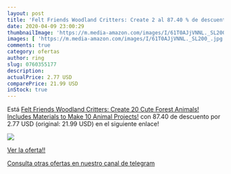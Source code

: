 ```yaml
---
layout: post
title: 'Felt Friends Woodland Critters: Create 2 al 87.40 % de descuento'
date: 2020-04-09 23:00:29
thumbnailImage: 'https://m.media-amazon.com/images/I/61T0AJjVNNL._SL200_.jpg'
images: [ 'https://m.media-amazon.com/images/I/61T0AJjVNNL._SL200_.jpg' ]
comments: true
category: ofertas
author: ring
slug: 0760355177
description:
actualPrice: 2.77 USD
comparePrice: 21.99 USD
inStock: true
---
```


Está [Felt Friends Woodland Critters: Create 20 Cute Forest Animals! Includes Materials to Make 10 Animal Projects!](https://www.amazon.com/dp/0760355177/?tag=redken08-20) con 87.40 de descuento por 2.77 USD (original: 21.99 USD) en el siguiente enlace!

[![](https://m.media-amazon.com/images/I/61T0AJjVNNL._SL200_.jpg)](https://www.amazon.com/dp/0760355177/?tag=redken08-20)

[Ver la oferta!!](https://www.amazon.com/dp/0760355177/?tag=redken08-20)

[Consulta otras ofertas en nuestro canal de telegram](https://t.me/s/ofertas25)
